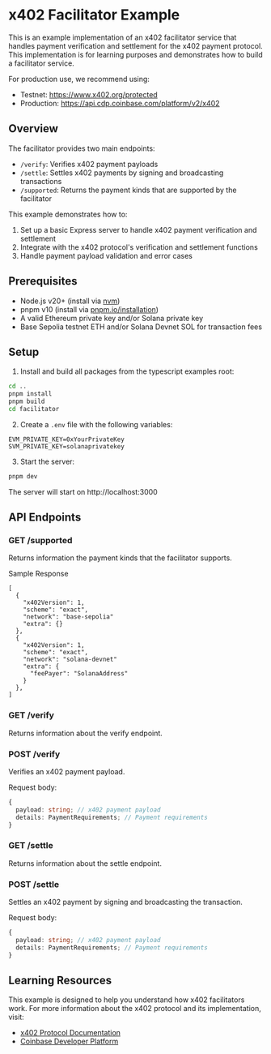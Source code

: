 # x402 Facilitator Example

This is an example implementation of an x402 facilitator service that handles payment verification and settlement for the x402 payment protocol. This implementation is for learning purposes and demonstrates how to build a facilitator service.

For production use, we recommend using:

- Testnet: https://www.x402.org/protected
- Production: https://api.cdp.coinbase.com/platform/v2/x402

## Overview

The facilitator provides two main endpoints:

- `/verify`: Verifies x402 payment payloads
- `/settle`: Settles x402 payments by signing and broadcasting transactions
- `/supported`: Returns the payment kinds that are supported by the facilitator

This example demonstrates how to:

1. Set up a basic Express server to handle x402 payment verification and settlement
2. Integrate with the x402 protocol's verification and settlement functions
3. Handle payment payload validation and error cases

## Prerequisites

- Node.js v20+ (install via [nvm](https://github.com/nvm-sh/nvm))
- pnpm v10 (install via [pnpm.io/installation](https://pnpm.io/installation))
- A valid Ethereum private key and/or Solana private key
- Base Sepolia testnet ETH and/or Solana Devnet SOL for transaction fees

## Setup

1. Install and build all packages from the typescript examples root:

```bash
cd ..
pnpm install
pnpm build
cd facilitator
```

2. Create a `.env` file with the following variables:

```env
EVM_PRIVATE_KEY=0xYourPrivateKey
SVM_PRIVATE_KEY=solanaprivatekey
```

3. Start the server:

```bash
pnpm dev
```

The server will start on http://localhost:3000

## API Endpoints

### GET /supported

Returns information the payment kinds that the facilitator supports.

Sample Response

```json5
[
  {
    "x402Version": 1,
    "scheme": "exact",
    "network": "base-sepolia"
    "extra": {}
  },
  {
    "x402Version": 1,
    "scheme": "exact",
    "network": "solana-devnet"
    "extra": {
      "feePayer": "SolanaAddress"
    }
  },
]
```

### GET /verify

Returns information about the verify endpoint.

### POST /verify

Verifies an x402 payment payload.

Request body:

```typescript
{
  payload: string; // x402 payment payload
  details: PaymentRequirements; // Payment requirements
}
```

### GET /settle

Returns information about the settle endpoint.

### POST /settle

Settles an x402 payment by signing and broadcasting the transaction.

Request body:

```typescript
{
  payload: string; // x402 payment payload
  details: PaymentRequirements; // Payment requirements
}
```

## Learning Resources

This example is designed to help you understand how x402 facilitators work. For more information about the x402 protocol and its implementation, visit:

- [x402 Protocol Documentation](https://x402.org)
- [Coinbase Developer Platform](https://www.coinbase.com/developer-platform)
